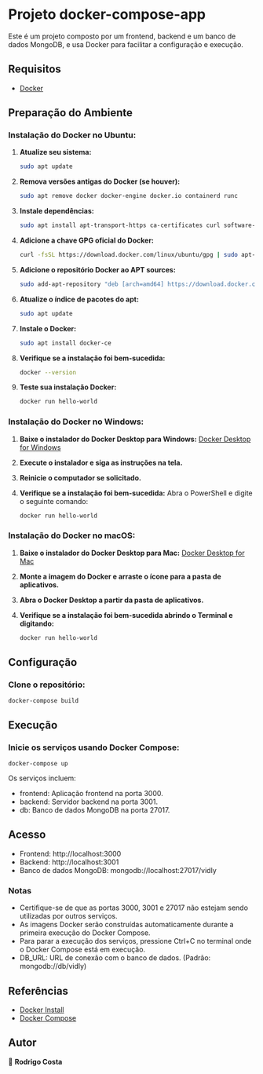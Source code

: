 # Projeto docker-compose-app

Este é um projeto composto por um frontend, backend e um banco de dados MongoDB, e usa Docker para facilitar a configuração e execução.

## Requisitos
- [Docker](https://www.docker.com/get-started/)

## Preparação do Ambiente
### Instalação do Docker no Ubuntu:

1. **Atualize seu sistema:**
   ```bash
   sudo apt update
2. **Remova versões antigas do Docker (se houver):**
   ```bash
   sudo apt remove docker docker-engine docker.io containerd runc
3. **Instale dependências:**
   ```bash
   sudo apt install apt-transport-https ca-certificates curl software-properties-common
4. **Adicione a chave GPG oficial do Docker:**
   ```bash
   curl -fsSL https://download.docker.com/linux/ubuntu/gpg | sudo apt-key add -
5. **Adicione o repositório Docker ao APT sources:**
   ```bash
   sudo add-apt-repository "deb [arch=amd64] https://download.docker.com/linux/ubuntu $(lsb_release -cs) stable"
6. **Atualize o índice de pacotes do apt:**
   ```bash
   sudo apt update
7. **Instale o Docker:**
   ```bash
   sudo apt install docker-ce
8. **Verifique se a instalação foi bem-sucedida:**
   ```bash
   docker --version
9. **Teste sua instalação Docker:**
   ```bash
   docker run hello-world

### Instalação do Docker no Windows:

1. **Baixe o instalador do Docker Desktop para Windows:** [Docker Desktop for Windows](https://hub.docker.com/editions/community/docker-ce-desktop-windows)

2. **Execute o instalador e siga as instruções na tela.**

3. **Reinicie o computador se solicitado.**

4. **Verifique se a instalação foi bem-sucedida:**
   Abra o PowerShell e digite o seguinte comando:
   ```bash
   docker run hello-world

### Instalação do Docker no macOS:

1. **Baixe o instalador do Docker Desktop para Mac:** [Docker Desktop for Mac](https://hub.docker.com/editions/community/docker-ce-desktop-mac)

2. **Monte a imagem do Docker e arraste o ícone para a pasta de aplicativos.**

3. **Abra o Docker Desktop a partir da pasta de aplicativos.**

4. **Verifique se a instalação foi bem-sucedida abrindo o Terminal e digitando:**
    ```bash
    docker run hello-world
    ``` 
## Configuração  

### Clone o repositório:    
    docker-compose build
    
## Execução

### Inicie os serviços usando Docker Compose:
    
    docker-compose up

Os serviços incluem:
- frontend: Aplicação frontend na porta 3000.
- backend: Servidor backend na porta 3001.
- db: Banco de dados MongoDB na porta 27017.

## Acesso

- Frontend: http://localhost:3000
- Backend: http://localhost:3001
- Banco de dados MongoDB: mongodb://localhost:27017/vidly

### Notas

- Certifique-se de que as portas 3000, 3001 e 27017 não estejam sendo utilizadas por outros serviços.
- As imagens Docker serão construídas automaticamente durante a primeira execução do Docker Compose.
- Para parar a execução dos serviços, pressione Ctrl+C no terminal onde o Docker Compose está em execução.
- DB_URL: URL de conexão com o banco de dados. (Padrão: mongodb://db/vidly)

## Referências
- [Docker Install](https://docs.docker.com/engine/install/)
- [Docker Compose](https://docs.docker.com/compose/)
## Autor
👤 **Rodrigo Costa**
